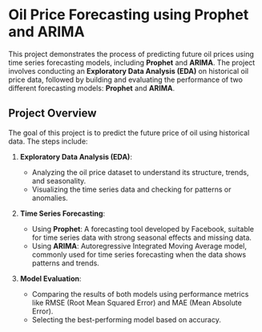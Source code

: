 # Oil Price Forecasting using Prophet and ARIMA

This project demonstrates the process of predicting future oil prices using time series forecasting models, including **Prophet** and **ARIMA**. The project involves conducting an **Exploratory Data Analysis (EDA)** on historical oil price data, followed by building and evaluating the performance of two different forecasting models: **Prophet** and **ARIMA**.

## Project Overview

The goal of this project is to predict the future price of oil using historical data. The steps include:

1. **Exploratory Data Analysis (EDA)**: 
   - Analyzing the oil price dataset to understand its structure, trends, and seasonality.
   - Visualizing the time series data and checking for patterns or anomalies.

2. **Time Series Forecasting**:
   - Using **Prophet**: A forecasting tool developed by Facebook, suitable for time series data with strong seasonal effects and missing data.
   - Using **ARIMA**: Autoregressive Integrated Moving Average model, commonly used for time series forecasting when the data shows patterns and trends.

3. **Model Evaluation**: 
   - Comparing the results of both models using performance metrics like RMSE (Root Mean Squared Error) and MAE (Mean Absolute Error).
   - Selecting the best-performing model based on accuracy.

